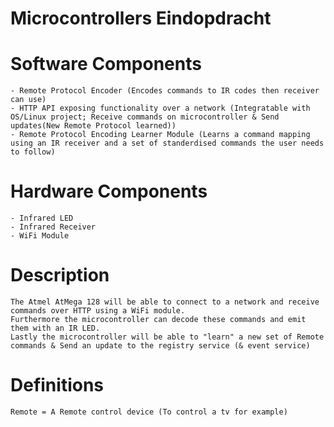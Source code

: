 # Microcontrollers Eindopdracht

# Software Components
	- Remote Protocol Encoder (Encodes commands to IR codes then receiver can use)
	- HTTP API exposing functionality over a network (Integratable with OS/Linux project; Receive commands on microcontroller & Send updates(New Remote Protocol learned))
	- Remote Protocol Encoding Learner Module (Learns a command mapping using an IR receiver and a set of standerdised commands the user needs to follow)
	
# Hardware Components
	- Infrared LED
	- Infrared Receiver
	- WiFi Module
	
# Description
	The Atmel AtMega 128 will be able to connect to a network and receive commands over HTTP using a WiFi module.
	Furthermore the microcontroller can decode these commands and emit them with an IR LED.
	Lastly the microcontroller will be able to "learn" a new set of Remote commands & Send an update to the registry service (& event service)
	
# Definitions
	Remote = A Remote control device (To control a tv for example)

